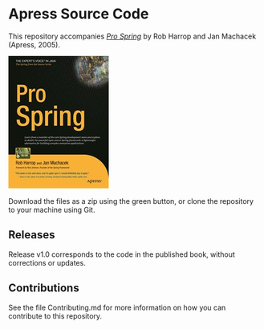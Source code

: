 # Apress Source Code

This repository accompanies [*Pro Spring*](http://www.apress.com/9781590594612) by Rob Harrop and Jan Machacek (Apress, 2005).

![Cover image](9781590594612.jpg)

Download the files as a zip using the green button, or clone the repository to your machine using Git.

## Releases

Release v1.0 corresponds to the code in the published book, without corrections or updates.

## Contributions

See the file Contributing.md for more information on how you can contribute to this repository.
